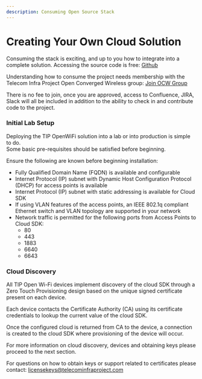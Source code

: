 ```yaml
---
description: Consuming Open Source Stack
---
```


# Creating Your Own Cloud Solution

Consuming the stack is exciting, and up to you how to integrate into a complete solution. Accessing the source code is free:  [Github](https://github.com/telecominfraproject?q=wlan-&type=&language=&sort=)

Understanding how to consume the project needs membership with the Telecom Infra Project Open Converged Wireless group: [Join OCW Group ](%20https://telecominfraproject.com/open-converged-wireless/%20)

There is no fee to join, once you are approved, access to Confluence, JIRA, Slack will all be included in addition to the ability to check in and contribute code to the project.

### Initial Lab Setup

Deploying the TIP OpenWiFi solution into a lab or into production is simple to do.  
Some basic pre-requisites should be satisfied before beginning.

Ensure the following are known before beginning installation:

* Fully Qualified Domain Name \(FQDN\) is available and configurable
* Internet Protocol \(IP\) subnet with Dynamic Host Configuration Protocol \(DHCP\) for access points is available
* Internet Protocol \(IP\) subnet with static addressing is available for Cloud SDK
* If using VLAN features of the access points, an IEEE 802.1q compliant Ethernet switch and VLAN topology are supported in your network
* Network traffic is permitted for the following ports from Access Points to Cloud SDK:
  * 80
  * 443
  * 1883
  * 6640
  * 6643

### Cloud Discovery 

All TIP Open Wi-Fi devices implement discovery of the cloud SDK through a Zero Touch Provisioning design based on the unique signed certificate present on each device. 

Each device contacts the Certificate Authority \(CA\) using its certificate credentials to lookup the current value of the cloud SDK. 

Once the configured cloud is returned from CA to the device, a connection is created to the cloud SDK where provisioning of the device will occur.

For more information on cloud discovery, devices and obtaining keys please proceed to the next section. 

For questions on how to obtain keys or support related to certificates please contact: licensekeys@telecominfraproject.com



